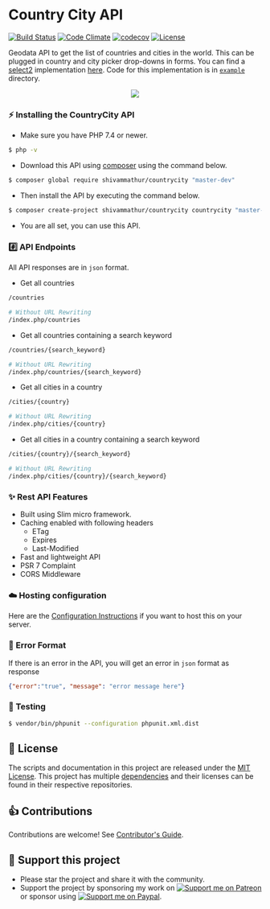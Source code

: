 # Country City API  
[![Build Status](https://github.com/shivammathur/countrycity/workflows/Tests/badge.svg)](https://github.com/shivammathur/countrycity/actions)
[![Code Climate](https://codeclimate.com/github/shivammathur/countrycity/badges/gpa.svg)](https://codeclimate.com/github/shivammathur/countrycity)
[![codecov](https://codecov.io/gh/shivammathur/countrycity/branch/master/graph/badge.svg)](https://codecov.io/gh/shivammathur/countrycity)
[![License](https://poser.pugx.org/shivammathur/countrycity/license)](license.md)

Geodata API to get the list of countries and cities in the world. This can be plugged in country and city picker drop-downs in forms. You can find a [select2](https://select2.org/) implementation [here](https://shivammathur.github.io/countrycity/). Code for this implementation is in [`example`](example) directory.

<p align="center">
	<img src="https://shivammathur.com/countrycity/countrycity.gif">	
</p>

### :zap: Installing the CountryCity API

- Make sure you have PHP 7.4 or newer.
```bash
$ php -v
```
- Download this API using [composer](https://getcomposer.org/download/) using the command below.
```bash
$ composer global require shivammathur/countrycity "master-dev"
```
- Then install the API by executing the command below.
```bash
$ composer create-project shivammathur/countrycity countrycity "master-dev" --prefer-dist
```
- You are all set, you can use this API.

### :hash: API Endpoints

All API responses are in `json` format.

- Get all countries
```bash
/countries

# Without URL Rewriting
/index.php/countries
```

- Get all countries containing a search keyword
```bash
/countries/{search_keyword}

# Without URL Rewriting
/index.php/countries/{search_keyword}
```

- Get all cities in a country 
```bash
/cities/{country}

# Without URL Rewriting
/index.php/cities/{country}
```

- Get all cities in a country containing a search keyword
```bash
/cities/{country}/{search_keyword}

# Without URL Rewriting
/index.php/cities/{country}/{search_keyword}
```

### :sparkles: Rest API Features
- Built using Slim micro framework.
- Caching enabled with following headers
  - ETag
  - Expires
  - Last-Modified
- Fast and lightweight API
- PSR 7 Complaint
- CORS Middleware

### :cloud: Hosting configuration
Here are the [Configuration Instructions](http://www.slimframework.com/docs/v3/start/web-servers.html) if you want to host this on your server.	

### :wrench: Error Format

If there is an error in the API, you will get an error in `json` format as response
```json
{"error":"true", "message": "error message here"}
```                

### :rotating_light: Testing
```bash
$ vendor/bin/phpunit --configuration phpunit.xml.dist
```

## :scroll: License

The scripts and documentation in this project are released under the [MIT License](LICENSE). This project has multiple [dependencies](https://github.com/shivammathur/countrycity/network/dependencies) and their licenses can be found in their respective repositories.

## :+1: Contributions

Contributions are welcome! See [Contributor's Guide](.github/CONTRIBUTING.md).

## :sparkling_heart: Support this project

- Please star the project and share it with the community.
- Support the project by sponsoring my work on <a href="https://www.patreon.com/shivammathur"><img alt="Support me on Patreon" src="https://shivammathur.com/badges/patreon.svg"></a> or sponsor using <a href="https://www.paypal.me/shivammathur"><img alt="Support me on Paypal" src="https://shivammathur.com/badges/paypal.svg"></a>.